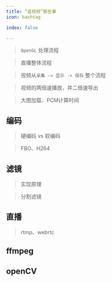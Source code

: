 ```yaml
---
title: “音视频”那些事
icon: hashtag

index: false

---
```


<!-- more -->

> `OpenGL` 处理流程

> 直播整体流程

> 视频从`采集 -> 显示 -> 保存` 整个流程

> 视频的两倍速播放，并二倍速导出

> 大图加载、PCM计算时间

## 编码

> 硬编码 vs 软编码

> FBO、H264

## 滤镜

> 实现原理

> 分割滤镜

## 直播

> rtmp、webrtc

## ffmpeg

## openCV

